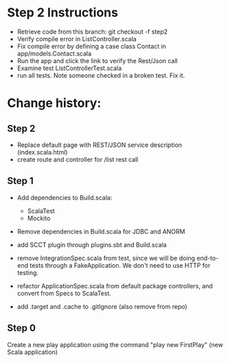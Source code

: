 Step 2 Instructions
===================

- Retrieve code from this branch:  git checkout -f step2
- Verify compile error in ListController.scala
- Fix compile error by defining a case class Contact in app/models.Contact.scala
- Run the app and click the link to verify the Rest/Json call
- Examine test ListControllerTest.scala
- run all tests.  Note someone checked in a broken test.  Fix it.

Change history:
===============

Step 2
------
- Replace default page with REST/JSON service description (index.scala.html)
- create route and controller for /list rest call

Step 1
------
- Add dependencies to Build.scala:
  - ScalaTest
  - Mockito
  
- Remove dependencies in Build.scala for JDBC and ANORM

- add SCCT plugin through plugins.sbt and Build.scala

- remove IntegrationSpec.scala from test, since we will be doing end-to-end tests through a 
  FakeApplication.  We don't need to use HTTP for testing.
  
- refactor ApplicationSpec.scala from default package controllers, and convert from Specs
  to ScalaTest.
  
- add .target and .cache to .gitIgnore (also remove from repo)
  
Step 0
------
Create a new play application using the command "play new FirstPlay" (new Scala application)
